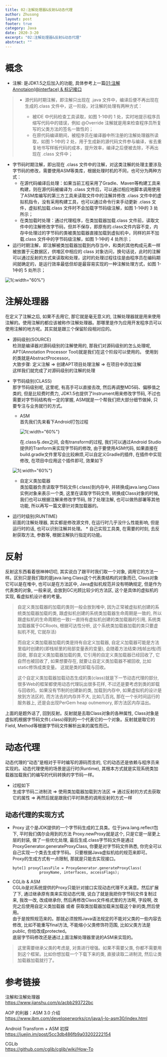 ```yaml
---
title: 02:注解处理器&反射&动态代理
author: Zhusong
layout: post
footer: true
category: Java
date: 2020-3-20
excerpt: "02:注解处理器&反射&动态代理"
abstract: ""
---
```


# 概念
* 注解: 是JDK1.5之后加入的功能, 具体参考上一篇[01:注解Annotaion(@interface) & 标记接口](/java-anotation)

> * 源代码时期注解，即注解只出现在 .java 文件中，编译后便不再出现在生成的.class 文件中，这一阶段，对注解的处理有两种方式： 
>  
> 	* 被IDE 中代码检查工具读取，如图 1-1中的 1 处，实时地提示程序员缩写代码中的错误，例如 @Override 注解就是用来检查程序员所复写的父类方法的签名一致性的；
>	* 在原代码编译期间，被程序员在编译器中所注册的注解处理器所读取，如图 1-1中的 2 处，用于生成新的源代码文件参与编译，省去重复地书写样板代码的成本，提升效率，编译之后便被去除，不再出现在 .class 文件中；
* 字节码时期注解，即出现在 .class 文件中的注解，对这类注解的处理主要涉及字节码的修改，需要使用ASM等类库，根据处理时机的不同，也可分为两种方式：
	* 在源代码编译后处理：如果当前工程采用了Gradle、Maven等构建工具来构建，则在源代码被编译为 .class 文件后，可以通过相应地脚本调用使用了ASM库编写的第三方工具来读取文件中的注解并修改 .class 文件中的虚拟机指令，没有采用构建工具，也可以通过命令行来手动更新 .class 文件，虚拟机加载.class 文件时不会加载字节码级注解，如图 1-1中的 3 处所示；
	* 在类加载时处理：通过代理程序，在类加载器加载.class 文件前，读取文件中的注解修改字节码，但并不保存，即原有的.class文件内容不变，内存中处理过的字节码的类被类加载器直接加载到虚拟机中，同样的并不加载.class 文件中的字节码级注解，如图 1-1中的 4 处所示；
* 运行时期注解，即注解被类加载器加载到内存当中，和类的其他构成元素一样被放置于元数据区，供堆区中相应的 class 对象访问，换句话说，此时的注解可以通过反射的方式来读取和处理，这时的处理过程往往是由程序员在编码期间就确定的，是运行效率最低但却是最容易实现的一种注解处理方式，如图 1-1中的 5 处所示；
> 
![1]({{site.assets_path}}/img/java/java_annotation_processor.png){:width="60%"}
>

# 注解处理器
在定义了注解之后, 如果不去用它, 那它就是毫无意义的, 注解处理器就是用来使用注解的。使用注解的都应该被称作注解处理器。那哪里是作为应用开发程序员可以使用注解的地方呢。其实就是跟三个保留阶段相对应的。
	
* 源码级别(SOURCE)  
检测是编译器对源码级别的注解使用的, 那我们对源码级别的怎么处理呢, APT(Annotation Processor Tool)就是我们在这个阶段可以使用的。  使用到的类就是AbstractProcessor。  
	大致步骤: 定义注解 => 创建APT项目处理注解 => 在项目中添加注解    
	这样我们就完成了对源码级别的注解的处理
	
* 字节码级别(CLASS)  
那字节码级别呢, 这里呢, 有高手可以直接去改, 然后再调整MD5码、偏移值之类的, 但是比较费时费力, JDK1.5也提供了Instrument用来修改字节码, 不过也需要对字节码结构有一定的掌握, ASM就是一个帮我们把大部分细节做掉, 只要专注与业务就行的方式。
		
	* ASM   
	首先我们先来看下Android打包过程  
	
		> 
		![1]({{site.assets_path}}/img/android/android-aapt.png){:width="60%"}
		>	

		在.class与.dex之间, 会有transform的过程, 我们可以通过Android Studio提供的Tranform来实现字节码的修改, 由于要使用ASM代码, 如果直接在build.gradle文件里写会比较麻烦,可以自定义Gradle的插件, 在插件中实现修改, 在项目中应用这个插件即可, 效果如下
	> 
	![1]({{site.assets_path}}/img/android/android-grale-plugin.png){:width="60%"}
	>	
	* 自定义类加载器   
		类加载器负责读取字节码文件(.class)到内存中, 并转换成java.lang.Class实例对象来表示一个类, 这里在读取字节码文件, 转换成Class对象的时候, 我们也可以根据注解来修改字节码, 除了处理注解, 也可以做热部署等其他功能, 所以再写一篇文章针对类加载器的。
			
* 运行时级别(RUNTIME)  
前面的注解处理器, 其实都是修改源文件, 在运行时几乎没什么性能影响, 但是运行时的话, 也可以识别注解并处理。
		*  自己实现工具类, 在需要的时刻, 去反射获取方法, 参数等, 根据注解执行指定的功能。

# 反射
反射这东西看着很神神叨叨, 其实说白了跟平时我们取一个对象, 调用它的方法一样。区别只是我们取的是java.lang.Class这个代表类结构的对象而已, Class对象它可以是在堆中, 也可以是在方法区中, Java虚拟机规范并没有明确规定, 但是作为代表类的对象, 一般来说, 会放到GC光顾比较少的方法区, 这个是具体的虚拟机的实现, 看虚拟机设计者的考量。

> 自定义类加载器的加载的类则一般会放到堆中, 因为正常被虚拟机创建的系统类加载器加载的类, 跟虚拟机创建的系统类加载器生命周期是一致的, 所以跟虚拟机的生命周期也一致(一直持有虚拟机创建的类加载器的引用, 系统类加载器属于GCRoots, 根据可达性分析, 这个系统类加载器加载的类只要虚拟机不死, 它就存活)  
> 
> 而自定义类加载器加载的类是持有自定义加载器, 自定义加载器可能是方法里临时创建的(即栈帧里的局部变量表的变量), 会随着方法结束(栈帧出栈)而回收, 那自定义类加载器加载的类, 它引用的自定义类加载器已经回收了, 它自然也被回收了, 如果想要存在, 就要让自定义类加载器不被回收, 比如static修饰成类变量。 这就是类的卸载与回收。
> 
> 这个自定义类加载器加载动态生成的类(class)就是下一节动态代理的部分, 很多Web的框架都使用动态代理玩出很多花样, 不过还是要考虑到类的卸载与回收的。如果没有节制的创建新的类, 加载到内存中, 如果虚拟机的设计是放到方法区的, 而方法去的内存并不大, 比如几百兆, 那在一个长时间运行的服务器上, 还是会出现PerGem heap outmemory, 即方法区内存溢出。
> 

上面的是题外话了, 回到反射。反射就是去取Class对象的各种属性, Class对象是虚拟机根据字节码文件(.class)得到的一个代表它的一个对象。反射就是取它的Field, Method等根据字节码文件解析出来的属性而已。
		
# 动态代理
动态代理的“动态”是相对于平时编写的源码而言的, 它的动态还是依赖与程序员来实现的。动态代理使用的场景是运行时(Runtime), 其根本方式就是实现系统类加载器加载我们的编写的代码转换的字节码一样。  

* 过程如下  
生成字节码二进制流 => 使用类加载器加载到方法区 => 通过反射的方式去获取它的属性 => 再然后就是跟我们平时熟悉的调用反射的方式一样

## 动态代理的实现方式

* Proxy
	这个是JDK提供的一个字节码生成的工具类。位于java.lang.reflect包下, 平时我们偶尔会用到的方法 Proxy.newProxy就是这个, 只是它是一层更上层的封装, 做了一些优化处理, 最后生成.class字节码文件是通过 ProxyGenerator.generateProxyClass, 你要是对字节码文件熟悉, 你完全可以自己实现一个类去生成字节码。 只要根据Java虚拟机给的规范来即可。  
	Proxy的生成方式有一点限制, 那就是只能去实现接口。
	
	```
	byte[] proxyClassFile = ProxyGenerator.generateProxyClass(
                proxyName, interfaces, accessFlags);
	```
	
* CGLib & ASM  
	CGLib是对系统提供的Proxy只能针对接口实现动态代理不太满意。然后扩展了下, 通过继承原有类来实现动态代理, 说白了就是我把你字节码文件复制过来, 我改一改, 改成继承你, 然后再修改Class文件格式里的方法啊, 字段啊, 改完之后使用自定义类加载器 或者 获取类加载器加载来加载这个新的类,然后使用。  
	由于是按照规范来的。那就必须按照Java语法规定的不能对父类的一些内容去修改, 比如不能重写final方法, 不能缩小父类修饰符范围, 比如父类方法是public, 你给改成protected。  
	底层字节码修改还是通过上面注解处理器里说的ASM来实现的。
> 这里需要继承父类的考虑是, 对类进行增强。如果不需要父类, 你都不需要用到这个框架。比如你想加载一个下载下来的类, 直接读取二进制流, 然后让类加载器加载就行了。


# 参考链接
  
注解和注解处理器    
<https://www.jianshu.com/p/acbb293722bc>

AOP 的利器：ASM 3.0 介绍  
<https://www.ibm.com/developerworks/cn/java/j-lo-asm30/index.html>

Android Transform + ASM 初探  
<https://juejin.im/post/5cc3db486fb9a03202222154>

CGLib  
<https://github.com/cglib/cglib/wiki/How-To>